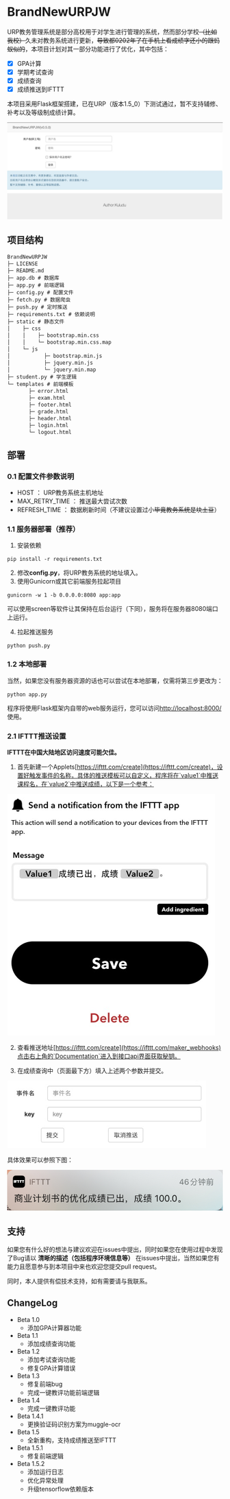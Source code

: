 # BrandNewURPJW

URP教务管理系统是部分高校用于对学生进行管理的系统，然而部分学校<del>（比如我校）</del>久未对教务系统进行更新，<del>导致都0202年了在手机上看成绩字还小的跟蚂蚁似的</del>，本项目计划对其一部分功能进行了优化，其中包括：

- [x] GPA计算
- [x] 学期考试查询
- [x] 成绩查询
- [x] 成绩推送到IFTTT

本项目采用Flask框架搭建，已在URP（版本1.5_0）下测试通过，暂不支持辅修、补考以及等级制成绩计算。

![image](https://github.com/Kuludu/BrandNewURPJW/blob/master/img/login.png)

## 项目结构

```
BrandNewURPJW
├─ LICENSE
├─ README.md
├─ app.db # 数据库
├─ app.py # 前端逻辑
├─ config.py # 配置文件
├─ fetch.py # 数据爬虫
├─ push.py # 定时推送
├─ requirements.txt # 依赖说明
├─ static # 静态文件
│    ├─ css
│    │    ├─ bootstrap.min.css
│    │    └─ bootstrap.min.css.map
│    └─ js
│           ├─ bootstrap.min.js
│           ├─ jquery.min.js
│           └─ jquery.min.map
├─ student.py # 学生逻辑
└─ templates # 前端模板
       ├─ error.html
       ├─ exam.html
       ├─ footer.html
       ├─ grade.html
       ├─ header.html
       ├─ login.html
       └─ logout.html
```

## 部署

### 0.1 配置文件参数说明

* HOST ： URP教务系统主机地址
* MAX_RETRY_TIME ： 推送最大尝试次数
* REFRESH_TIME ： 数据刷新时间（不建议设置过小<del>毕竟教务系统是块土豆</del>）

### 1.1 服务器部署（推荐）

1. 安装依赖

```shell
pip install -r requirements.txt
```

2. 修改**config.py**，将URP教务系统的地址填入。
3. 使用Gunicorn或其它前端服务拉起项目

```shell
gunicorn -w 1 -b 0.0.0.0:8080 app:app
```

可以使用screen等软件让其保持在后台运行（下同），服务将在服务器8080端口上运行。

4. 拉起推送服务

```shell
python push.py
```

### 1.2 本地部署

当然，如果您没有服务器资源的话也可以尝试在本地部署，仅需将第三步更改为：

```shell
python app.py
```

程序将使用Flask框架内自带的web服务运行，您可以访问[http://localhost:8000/](http://localhost:8000/)使用。

### 2.1 IFTTT推送设置

**IFTTT在中国大陆地区访问速度可能欠佳。**

1. 首先新建一个Applets[https://ifttt.com/create](https://ifttt.com/create)，设置好触发事件的名称，具体的推送模板可以自定义，程序将在`value1`中推送课程名，在`value2`中推送成绩，以下是一个参考：

![image](https://github.com/Kuludu/BrandNewURPJW/blob/master/img/example.png)

2. 查看推送地址[https://ifttt.com/create](https://ifttt.com/maker_webhooks)点击右上角的`Documentation`进入到接口api界面获取秘钥。

3. 在成绩查询中（页面最下方）填入上述两个参数并提交。

![image](https://github.com/Kuludu/BrandNewURPJW/blob/master/img/push.png)

具体效果可以参照下图：

![image](https://github.com/Kuludu/BrandNewURPJW/blob/master/img/result.jpg)

## 支持

如果您有什么好的想法与建议欢迎在issues中提出，同时如果您在使用过程中发现了Bug请以 **清晰的描述（包括程序环境信息等）** 在issues中提出，当然如果您有能力且愿意参与到本项目中来也欢迎您提交pull request。

同时，本人提供有偿技术支持，如有需要请与我联系。

## ChangeLog

* Beta 1.0
  * 添加GPA计算器功能
* Beta 1.1
  * 添加成绩查询功能
* Beta 1.2
  * 添加考试查询功能
  * 修复GPA计算错误
* Beta 1.3
  * 修复前端bug
  * 完成一键教评功能前端逻辑
* Beta 1.4
  * 完成一键教评功能
* Beta 1.4.1
  * 更换验证码识别方案为muggle-ocr
* Beta 1.5
  * 全新重构，支持成绩推送至IFTTT
* Beta 1.5.1
  * 修复前端逻辑
* Beta 1.5.2
  * 添加运行日志
  * 优化异常处理
  * 升级tensorflow依赖版本
